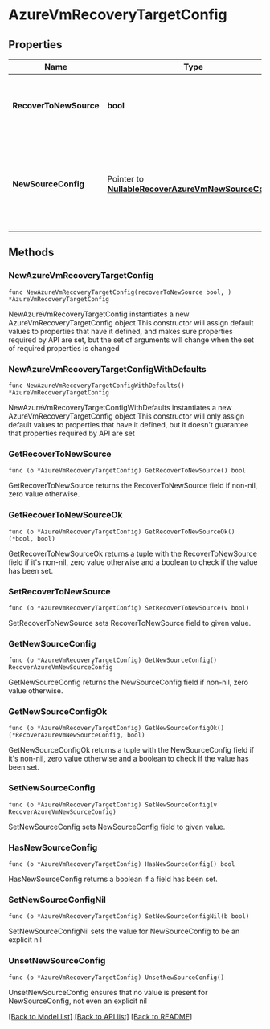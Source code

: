 # AzureVmRecoveryTargetConfig

## Properties

Name | Type | Description | Notes
------------ | ------------- | ------------- | -------------
**RecoverToNewSource** | **bool** | Specifies the parameter whether the recovery should be performed to a new or an existing Source Target. | 
**NewSourceConfig** | Pointer to [**NullableRecoverAzureVmNewSourceConfig**](RecoverAzureVmNewSourceConfig.md) | Specifies the new destination Source configuration parameters where the VMs will be recovered. This is mandatory if recoverToNewSource is set to true. | [optional] 

## Methods

### NewAzureVmRecoveryTargetConfig

`func NewAzureVmRecoveryTargetConfig(recoverToNewSource bool, ) *AzureVmRecoveryTargetConfig`

NewAzureVmRecoveryTargetConfig instantiates a new AzureVmRecoveryTargetConfig object
This constructor will assign default values to properties that have it defined,
and makes sure properties required by API are set, but the set of arguments
will change when the set of required properties is changed

### NewAzureVmRecoveryTargetConfigWithDefaults

`func NewAzureVmRecoveryTargetConfigWithDefaults() *AzureVmRecoveryTargetConfig`

NewAzureVmRecoveryTargetConfigWithDefaults instantiates a new AzureVmRecoveryTargetConfig object
This constructor will only assign default values to properties that have it defined,
but it doesn't guarantee that properties required by API are set

### GetRecoverToNewSource

`func (o *AzureVmRecoveryTargetConfig) GetRecoverToNewSource() bool`

GetRecoverToNewSource returns the RecoverToNewSource field if non-nil, zero value otherwise.

### GetRecoverToNewSourceOk

`func (o *AzureVmRecoveryTargetConfig) GetRecoverToNewSourceOk() (*bool, bool)`

GetRecoverToNewSourceOk returns a tuple with the RecoverToNewSource field if it's non-nil, zero value otherwise
and a boolean to check if the value has been set.

### SetRecoverToNewSource

`func (o *AzureVmRecoveryTargetConfig) SetRecoverToNewSource(v bool)`

SetRecoverToNewSource sets RecoverToNewSource field to given value.


### GetNewSourceConfig

`func (o *AzureVmRecoveryTargetConfig) GetNewSourceConfig() RecoverAzureVmNewSourceConfig`

GetNewSourceConfig returns the NewSourceConfig field if non-nil, zero value otherwise.

### GetNewSourceConfigOk

`func (o *AzureVmRecoveryTargetConfig) GetNewSourceConfigOk() (*RecoverAzureVmNewSourceConfig, bool)`

GetNewSourceConfigOk returns a tuple with the NewSourceConfig field if it's non-nil, zero value otherwise
and a boolean to check if the value has been set.

### SetNewSourceConfig

`func (o *AzureVmRecoveryTargetConfig) SetNewSourceConfig(v RecoverAzureVmNewSourceConfig)`

SetNewSourceConfig sets NewSourceConfig field to given value.

### HasNewSourceConfig

`func (o *AzureVmRecoveryTargetConfig) HasNewSourceConfig() bool`

HasNewSourceConfig returns a boolean if a field has been set.

### SetNewSourceConfigNil

`func (o *AzureVmRecoveryTargetConfig) SetNewSourceConfigNil(b bool)`

 SetNewSourceConfigNil sets the value for NewSourceConfig to be an explicit nil

### UnsetNewSourceConfig
`func (o *AzureVmRecoveryTargetConfig) UnsetNewSourceConfig()`

UnsetNewSourceConfig ensures that no value is present for NewSourceConfig, not even an explicit nil

[[Back to Model list]](../README.md#documentation-for-models) [[Back to API list]](../README.md#documentation-for-api-endpoints) [[Back to README]](../README.md)


